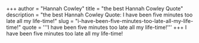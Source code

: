 +++
author = "Hannah Cowley"
title = "the best Hannah Cowley Quote"
description = "the best Hannah Cowley Quote: I have been five minutes too late all my life-time!"
slug = "i-have-been-five-minutes-too-late-all-my-life-time!"
quote = '''I have been five minutes too late all my life-time!'''
+++
I have been five minutes too late all my life-time!
